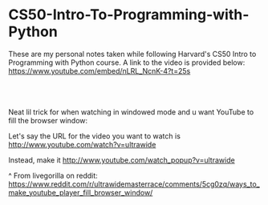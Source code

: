 # CS50-Intro-To-Programming-with-Python

These are my personal notes taken while following Harvard's CS50 Intro
to Programming with Python course. 
A link to the video is provided below: <br />
https://www.youtube.com/embed/nLRL_NcnK-4?t=25s


\
\
\
Neat lil trick for when watching in windowed mode and u want YouTube to 
fill the browser window: 


Let's say the URL for the video you want to watch is http://www.youtube.com/watch?v=ultrawide

Instead, make it http://www.youtube.com/watch_popup?v=ultrawide

^ From livegorilla on reddit:
https://www.reddit.com/r/ultrawidemasterrace/comments/5cg0zq/ways_to_make_youtube_player_fill_browser_window/
